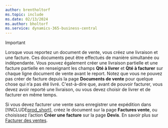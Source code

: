 ```yaml
---
author: brentholtorf
ms.topic: include
ms.date: 02/13/2024
ms.author: bholtorf
ms.service: dynamics-365-business-central
---
```

> [!IMPORTANT]
> Lorsque vous reportez un document de vente, vous créez une livraison et une facture. Ces documents peut être effectués de manière simultanée ou indépendante. Vous pouvez également créer une livraison partielle et une facture partielle en renseignant les champs **Qté à livrer** et **Qté à facturer** sur chaque ligne document de vente avant le report. Notez que vous ne pouvez pas créer de facture depuis la page **Documents de vente** pour quelque chose qui n’a pas été livré. C'est-à-dire que, avant de pouvoir facturer, vous devez avoir reporté une livraison, ou vous devez choisir de livrer et de facturer en même temps.
>
> Si vous devez facturer une vente sans enregistrer une expédition dans [!INCLUDE[prod_short](prod_short.md)], créez le document sur la page **Factures vente**, ou choisissez l’action **Créer une facture** sur la page **Devis**. En savoir plus sur [Facturer des ventes](../sales-how-invoice-sales.md).
